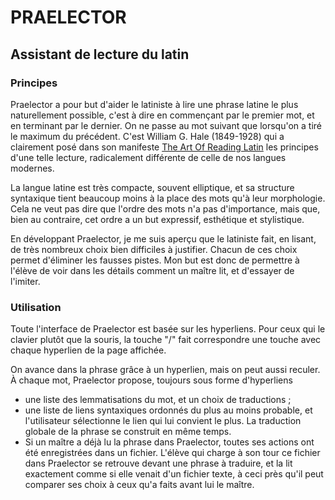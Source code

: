 # PRAELECTOR

## Assistant de lecture du latin

### Principes
Praelector a pour but d'aider le latiniste à
lire une phrase latine le plus naturellement
possible, c'est à dire en commençant par le
premier mot, et en terminant par le dernier.
On ne passe au mot suivant que lorsqu'on a
tiré le maximum du précédent. C'est William G. Hale
(1849-1928) qui a clairement posé dans son manifeste
[The Art Of Reading Latin](https://archive.org/details/TheArtOfReadingLatin)
les principes d'une telle lecture, radicalement différente de celle de nos
langues modernes. 

La langue latine est très compacte, souvent elliptique, et sa structure
syntaxique tient beaucoup moins à la place des mots qu'à leur morphologie.
Cela ne veut pas dire que l'ordre des mots n'a pas d'importance, mais que,
bien au contraire, cet ordre a un but expressif, esthétique et stylistique.

En développant Praelector, je me suis aperçu que le latiniste
fait, en lisant, de très nombreux choix bien difficiles à justifier.
Chacun de ces choix permet d'éliminer les fausses pistes. Mon but est donc
de permettre à l'élève de voir dans les détails comment un maître lit,
et d'essayer de l'imiter.

### Utilisation
Toute l'interface de Praelector est basée sur les hyperliens.
Pour ceux qui le clavier plutôt que la souris, la touche "/" fait
correspondre une touche avec chaque hyperlien de la page affichée.

On avance dans la phrase grâce à un hyperlien,
mais on peut aussi reculer. À chaque mot, Praelector
propose, toujours sous forme d'hyperliens
- une liste des lemmatisations du mot, et un choix de traductions ;
- une liste de liens syntaxiques ordonnés du
  plus au moins probable, et l'utilisateur sélectionne le lien qui lui
  convient le plus. La traduction globale de la phrase se construit en
  même temps.
- Si un maître a déjà lu la phrase dans Praelector, toutes ses actions
  ont été enregistrées dans un fichier. L'élève qui charge à son tour
  ce fichier dans Praelector se retrouve devant une phrase à traduire,
  et la lit exactement comme si elle venait d'un fichier texte, à ceci
  près qu'il peut comparer ses choix à ceux qu'a faits avant lui le maître.

